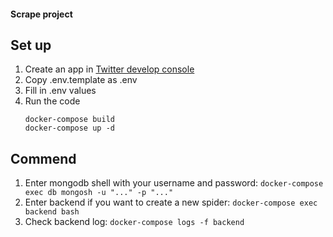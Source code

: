 #### Scrape project ####
## Set up ##
1. Create an app in [Twitter develop console](https://developer.twitter.com/en)
2. Copy .env.template as .env
3. Fill in .env values
4. Run the code 
    ```
    docker-compose build
    docker-compose up -d
    ```

## Commend ##
1. Enter mongodb shell with your username and password: `docker-compose exec db mongosh -u "..." -p "..." `
2. Enter backend if you want to create a new spider: `docker-compose exec backend bash`
3. Check backend log: `docker-compose logs -f backend`